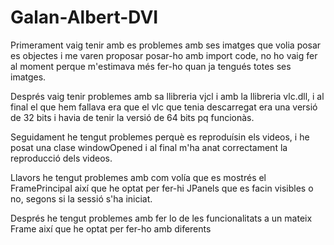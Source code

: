 # Galan-Albert-DVI
 
Primerament vaig tenir amb es problemes amb ses imatges que volia posar es objectes
i me varen proposar posar-ho amb import code, no ho vaig fer al moment
perque m'estimava més fer-ho quan ja tengués totes ses imatges.

Després vaig tenir problemes amb sa llibreria vjcl i amb la llibreria
vlc.dll, i al final el que hem fallava era que el vlc que tenia descarregat
era una versió de 32 bits i havia de tenir la versió de 64 bits pq funcionàs.


Seguidament he tengut problemes perquè es reproduísin els videos, i he
posat una clase windowOpened i al final m'ha anat correctament la reproducció
dels videos.


Llavors he tengut problemes amb com volía que es mostrés el FramePrincipal
així que he optat per fer-hi JPanels que es facin visibles o no, segons
si la sessió s'ha iniciat.

Després he tengut problemes amb fer lo de les funcionalitats a un mateix
Frame així que he optat per fer-ho amb diferents
